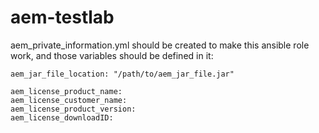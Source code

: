 # aem-testlab

aem_private_information.yml should be created to make this ansible role work, and those variables should be defined in it:
```
aem_jar_file_location: "/path/to/aem_jar_file.jar"

aem_license_product_name: 
aem_license_customer_name: 
aem_license_product_version: 
aem_license_downloadID:
```
